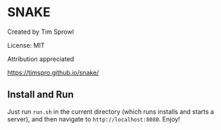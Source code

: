 # SNAKE

Created by Tim Sprowl

License: MIT

Attribution appreciated

https://timspro.github.io/snake/

## Install and Run

Just run `run.sh` in the current directory (which runs installs and starts a server),
and then navigate to `http://localhost:8080`. Enjoy!